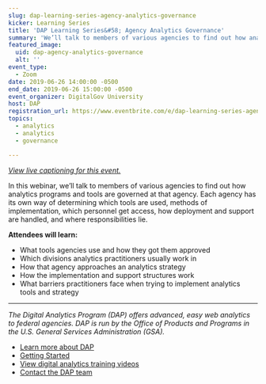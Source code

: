 ```yaml
---
slug: dap-learning-series-agency-analytics-governance
kicker: Learning Series
title: 'DAP Learning Series&#58; Agency Analytics Governance'
summary: 'We’ll talk to members of various agencies to find out how analytics programs and tools are governed at that agency&#46;'
featured_image:
  uid: dap-agency-analytics-governance
  alt: ''
event_type:
  - Zoom
date: 2019-06-26 14:00:00 -0500
end_date: 2019-06-26 15:00:00 -0500
event_organizer: DigitalGov University
host: DAP
registration_url: https://www.eventbrite.com/e/dap-learning-series-agency-analytics-governance-registration-59346733678
topics:
  - analytics
  - analytics
  - governance

---
```


_[View live captioning for this event.](https://www.captionedtext.com/client/event.aspx?EventID=3993564&CustomerID=321)_

In this webinar, we’ll talk to members of various agencies to find out how analytics programs and tools are governed at that agency. Each agency has its own way of determining which tools are used, methods of implementation, which personnel get access, how deployment and support are handled, and where responsibilities lie.

**Attendees will learn:**

- What tools agencies use and how they got them approved
- Which divisions analytics practitioners usually work in
- How that agency approaches an analytics strategy
- How the implementation and support structures work
- What barriers practitioners face when trying to implement analytics tools and strategy

---

_The Digital Analytics Program (DAP) offers advanced, easy web analytics to federal agencies. DAP is run by the Office of Products and Programs in the U.S. General Services Administration (GSA)._

- [Learn more about DAP](https://www.digitalgov.gov/services/dap/)
- [Getting Started](https://github.com/digital-analytics-program/gov-wide-code)
- [View digital analytics training videos](https://www.youtube.com/playlist?list=PLd9b-GuOJ3nFwlyvLFUtmDpYFKezhot8P)
- [Contact the DAP team](mailto:dap@support.digitalgov.gov)
